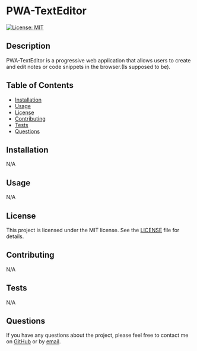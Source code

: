 # PWA-TextEditor

[![License: MIT](https://img.shields.io/badge/License-MIT-yellow.svg)](https://opensource.org/licenses/MIT)

## Description

PWA-TextEditor is a progressive web application that allows users to create and edit notes or code snippets in the browser.(Is supposed to be).

## Table of Contents

- [Installation](#installation)
- [Usage](#usage)
- [License](#license)
- [Contributing](#contributing)
- [Tests](#tests)
- [Questions](#questions)

## Installation

N/A

## Usage

N/A

## License

This project is licensed under the MIT license. See the [LICENSE](https://opensource.org/licenses/MIT) file for details.

## Contributing

N/A

## Tests

N/A

## Questions

If you have any questions about the project, please feel free to contact me on [GitHub](https://github.com/Dani-Gore13) or by [email](mailto:Daningore11@gmail.com).

